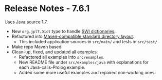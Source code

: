 # Release Notes - 7.6.1

Uses Java source 1.7.

- New `org.jpl7.Dict` type to handle [SWI dictionaries](https://www.swi-prolog.org/pldoc/man?section=bidicts).
- Refactored into [Maven-compatible standard directory layout](https://maven.apache.org/guides/introduction/introduction-to-the-standard-directory-layout.html).
    - This included application sources in `src/main/` and tests in `src/test/`
- Make repo Maven based.
- Clean-up, fixed, and updated all examples:
    - Refactored all examples into `src/examples`.
    - New README file under `src/examples/java` with explanations for each Java-calls-Prolog example.
    - Added some more useful examples and repaired non-working ones.

        